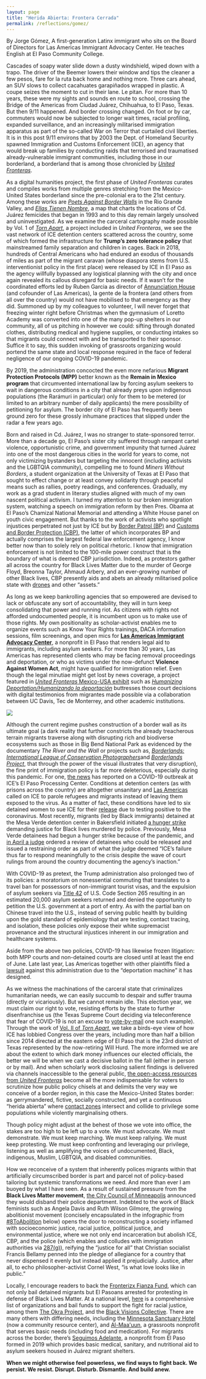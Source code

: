 ```yaml
---
layout: page
title: "Herida Abierta: Frontera Cerrada"
permalink: /reflections/gomez/
---
```


By Jorge Gómez, A first-generation Latinx immigrant who sits on the Board of Directors for Las Americas Immigrant Advocacy Center. He teaches English at El Paso Community College. 

Cascades of soapy water slide down a dusty windshield, wiped down with a trapo. The driver of the Beemer lowers their window and tips the cleaner a few pesos, fare for la ruta back home and nothing more. Three cars ahead, an SUV slows to collect cacahuates garapiñados wrapped in plastic. A coupe seizes the moment to cut in their lane. Le pitan. For more than 10 years, these were my sights and sounds en route to school, crossing the Bridge of the Americas from Ciudad Juárez, Chihuahua, to El Paso, Texas. But then 9/11 happened. And border crossing changed. On foot or by car, commuters would now be subjected to longer wait times, racial profiling, expanded surveillance, and an increasingly militarised immigration apparatus as part of the so-called War on Terror that curtailed civil liberties. It is in this post 9/11 environs that by 2003 the Dept. of Homeland Security spawned Immigration and Customs Enforcement (ICE), an agency that would break up families by conducting raids that terrorised and traumatised already-vulnerable immigrant communities, including those in our borderland, a borderland that is among those chronicled by [*United Fronteras*](https://unitedfronteras.github.io/).   

As a digital humanities project, the first phase of *United Fronteras* curates and compiles works from multiple genres stretching from the Mexico-United States borderland since the pre-colonial era to the 21st century. Among these works are [*Poets Against Border Walls*](https://unitedfronteras.github.io/ufexhibition_mexusa/united/obj090/) in the Rio Grande Valley, and [*Ellas Tienen Nombre*](https://unitedfronteras.github.io/ufexhibition_mexusa/united/obj044/), a map that charts the locations of Cd. Juárez femicides that began in 1993 and to this day remain largely unsolved and uninvestigated. As we examine the carceral cartography made possible by Vol. 1 of [*Torn Apart*](https://unitedfronteras.github.io/ufexhibition_mexusa/united/obj111/), a project included in *United Fronteras*, we see the vast network of ICE detention centers scattered across the country, some of which formed the infrastructure for **Trump’s zero tolerance policy** that mainstreamed family separation and children in cages. Back in 2018, hundreds of Central Americans who had endured an exodus of thousands of miles as part of the migrant caravan (whose diaspora stems from U.S. interventionist policy in the first place) were released by ICE in El Paso as the agency willfully bypassed any logistical planning with the city and once again revealed its callous disregard for basic needs. If it wasn’t for the coordinated efforts led by Ruben Garcia as director of [Annunciation House](https://annunciationhouse.org/) (and cofounder of Las Americas), la gente de la frontera (and others from all over the country) would not have mobilised to that emergency as they did. Summoned up by my colleagues to volunteer, I will never forget that freezing winter right before Christmas when the gymnasium of Loretto Academy was converted into one of the many pop-up shelters in our community, all of us pitching in however we could: sifting through donated clothes, distributing medical and hygiene supplies, or conducting intakes so that migrants could connect with and be transported to their sponsor. Suffice it to say, this sudden invoking of grassroots organizing would portend the same state and local response required in the face of federal negligence of our ongoing COVID-19 pandemic.

By 2019, the administration concocted the even more nefarious **Migrant Protection Protocols (MPP)** better known as the **Remain in Mexico program** that circumvented international law by forcing asylum seekers to wait in dangerous conditions in a city that already preys upon indigenous populations (the Rarámuri in particular) only for them to be metered (or limited to an arbitrary number of daily applicants) the mere possibility of petitioning for asylum. The border city of El Paso has frequently been ground zero for these grossly inhumane practices that slipped under the radar a few years ago. 

Born and raised in Cd. Juárez, I was no stranger to state-sponsored terror. More than a decade go, El Paso’s sister city suffered through rampant cartel violence, opportunistic crime, and government impunity that turned Juárez into one of the most dangerous cities in the world for years to come, not only victimizing bystanders but targeting the innocent (including activists and the LGBTQIA community), compelling me to found *Miners Without Borders*, a student organization at the University of Texas at El Paso that sought to effect change or at least convey solidarity through peaceful means such as rallies, poetry readings, and conferences. Gradually, my work as a grad student in literary studies aligned with much of my own nascent political activism. I turned my attention to our broken immigration system, watching a speech on immigration reform by then Pres. Obama at El Paso’s Chamizal National Memorial and attending a White House panel on youth civic engagement. But thanks to the work of activists who spotlight injustices perpetrated not just by ICE but by [Border Patrol (BP)](https://www.aclu.org/press-releases/aclu-border-rights-center-comment-border-patrol-killing-undocumented-woman) and [Customs and Border Protection (CBP)](https://www.aclu.org/news/immigrants-rights/a-secret-cbp-team-is-targeting-and-detaining-innocent-travelers-were-suing/), the latter of which incorporates BP and actually comprises the largest federal law enforcement agency, I know better now than to solely rely on political rhetoric. I know that immigration enforcement is not limited to the 100-mile power construct that is the boundary of what is deemed CBP jurisdiction. Indeed, as protestors gather all across the country for Black Lives Matter due to the murder of George Floyd, Breonna Taylor, Ahmaud Arbery, and an ever-growing number of other Black lives, CBP presently aids and abets an already militarised police state with [drones](https://gizmodo.com/customs-and-border-protection-flew-a-predator-surveilla-1843758034) and other “assets.”  

As long as we keep bankrolling agencies that so empowered are devised to lack or obfuscate any sort of accountability, they will in turn keep consolidating that power and running riot. As citizens with rights not afforded undocumented people, it is incumbent upon us to make use of those rights. My own positionality as scholar-activist enables me to organize events such as Know Your Rights trainings, DACA information sessions, film screenings, and open mics for [**Las Americas Immigrant Advocacy Center**](https://las-americas.org/), a nonprofit in El Paso that renders legal aid to immigrants, including asylum seekers. For more than 30 years, Las Americas has represented clients who may be facing removal proceedings and deportation, or who as victims under the now-defunct **Violence Against Women Act**, might have qualified for immigration relief. Even though the legal minutiae might get lost by news coverage, a project featured in [*United Fronteras* Mexico-USA exhibit](https://unitedfronteras.github.io/projects/) such as [*Humanizing Deportation/Humanizando la deportación*](https://unitedfronteras.github.io/ufexhibition_mexusa/united/obj059/) buttresses those court decisions with digital testimonios from migrantes made possible via a collaboration between UC Davis, Tec de Monterrey, and other academic institutions.

<a href="{{ '/img/ref1.jpg' | absolute_url }}">
  <img src="{{ '/img/ref1.jpg' | absolute_url }}"/>
</a>

Although the current regime pushes construction of a border wall as its ultimate goal (a dark reality that further constricts the already treacherous terrain migrants traverse along with disrupting rich and biodiverse ecosystems such as those in Big Bend National Park as evidenced by the documentary *The River and the Wall* or projects such as,  [*Borderlands: International League of Conservation Photographers*](https://unitedfronteras.github.io/ufexhibition_mexusa/united/obj020/)and [*Borderlands Project*](https://unitedfronteras.github.io/ufexhibition_mexusa/united/obj018/), that through the power of the visual illustrates that very disruption), the fine print of immigration policy is far more deleterious, especially during this pandemic. For one, [the news](https://kfoxtv.com/news/local/eight-detainees-at-el-paso-processing-center-in-ice-custody-test-positive-for-covid-19) has reported on a COVID-19 outbreak at ICE’s El Paso Processing Center. Conditions at detention centers (as with prisons across the country) are altogether unsanitary and [Las Americas](https://las-americas.org/) called on ICE to parole refugees and migrants instead of leaving them exposed to the virus. As a matter of fact, these conditions have led to six detained women to sue ICE for their [release](https://elpasomatters.org/2020/04/24/6-women-including-1-who-tested-positive-for-covid-19-sue-ice-to-be-released-from-el-paso-detention/) due to testing positive to the coronavirus. Most recently, migrants (led by Black immigrants) detained at the Mesa Verde detention center in Bakersfield initiated [a hunger strike](https://www.youtube.com/watch?v=QlQnjqDPkMw&feature=youtu.be) demanding justice for Black lives murdered by police. Previously, Mesa Verde detainees had begun a hunger strike because of the pandemic, and [in April a judge](https://www.aclusocal.org/en/press-releases/breaking-court-finds-likely-constitutional-violation-ices-detention-immigrants-two) ordered a review of detainees who could be released and issued a restraining order as part of what the judge deemed “ICE’s failure thus far to respond meaningfully to the crisis despite the wave of court rulings from around the country documenting the agency’s inaction.”  

With COVID-19 as pretext, the Trump administration also prolonged two of its policies: a moratorium on nonessential commuting that translates to a travel ban for possessors of non-immigrant tourist visas, and the expulsion of asylum seekers via [Title 42](https://www.cbp.gov/newsroom/stats/cbp-enforcement-statistics/title-8-and-title-42-statistics) of U.S. Code Section 265 resulting in an estimated 20,000 asylum seekers returned and denied the opportunity to petition the U.S. government at a port of entry. As with the partial ban on Chinese travel into the U.S., instead of serving public health by building upon the gold standard of epidemiology that are testing, contact tracing, and isolation, these policies only expose their white supremacist provenance and the structural injustices inherent in our immigration and healthcare systems.      

Aside from the above two policies, COVID-19 has likewise frozen litigation: both MPP courts and non-detained courts are closed until at least the end of June. Late last year, Las Americas together with other plaintiffs filed a [lawsuit](https://www.splcenter.org/seeking-justice/case-docket/las-americas-v-trump) against this administration due to the “deportation machine” it has designed. 

As we witness the machinations of the carceral state that criminalizes humanitarian needs, we can easily succumb to despair and suffer trauma (directly or vicariously). But we cannot remain idle. This election year, we must claim our right to vote, resisting efforts by the state to further disenfranchise us (the Texas Supreme Court deciding via teleconference that fear of COVID-19 is not an excuse to [vote-by-mail](https://www.texastribune.org/2020/05/27/texas-vote-by-mail-coronavirus/) one such example). Through the work of [Vol. II of *Torn Apart*](http://xpmethod.plaintext.in/torn-apart/volume/2/), we take a birds-eye view of how ICE has lobbied Congress over the years, including more than half a billion since 2014 directed at the eastern edge of El Paso that is the 23rd district of Texas represented by the now-retiring Will Hurd. The more informed we are about the extent to which dark money influences our elected officials, the better we will be when we cast a decisive ballot in the fall (either in person or by mail). And when scholarly work disclosing salient findings is delivered via channels inaccessible to the general public, [the open-access resources from *United Fronteras*](https://unitedfronteras.github.io/projects/) become all the more indispensable for voters to scrutinize how public policy chisels at and delimits the very way we conceive of a border region, in this case the Mexico-United States border: as gerrymandered, fictive, socially constructed, and yet a continuous “herida abierta” where [contact zones](https://www.jstor.org/stable/25595469?seq=1) intersect and collide to privilege some populations while violently marginalising others.           

Though policy might adjust at the behest of those we vote into office, the stakes are too high to be left up to a vote. We must advocate. We must demonstrate. We must keep marching. We must keep rallying. We must keep protesting. We must keep confronting and leveraging our privilege, listening as well as amplifying the voices of undocumented, Black, indigenous, Muslim, LGBTQIA, and disabled communities. 

How we reconceive of a system that inherently polices migrants within that artificially circumscribed border is part and parcel not of policy-based tailoring but systemic transformations we need. And more than ever I am buoyed by what I have seen. As a result of sustained pressure from the **Black Lives Matter movement**, [the City Council of Minneapolis](https://theappeal.org/minneapolis-city-council-members-announce-intent-to-disband-the-police-department-invest-in-proven-community-led-public-safety/) announced they would disband their police department. Indebted to the work of Black feminists such as Angela Davis and Ruth Wilson Gilmore, the growing abolitionist movement (concisely encapsulated in the infographic from [#8ToAbolition](https://www.8toabolition.com/) below) opens the door to reconstructing a society inflamed with socioeconomic justice, racial justice, political justice, and environmental justice, where we not only end incarceration but abolish ICE, CBP, and the police (which enables and colludes with immigration authorities via [287(g)](https://www.aclu.org/other/287g-agreements)), reifying the “justice for all” that Christian socialist Francis Bellamy penned into the pledge of allegiance for a country that never dispensed it evenly but instead applied it prejudicially. Justice, after all, to echo philosopher-activist Cornel West, “is what love looks like in public.”

Locally, I encourage readers to back the [Fronterizx Fianza Fund](https://www.fianzafund.org/home.html), which can not only bail detained migrants but El Pasoans arrested for protesting in defense of Black Lives Matter. At a national level, [here](https://nymag.com/strategist/article/where-to-donate-for-black-lives-matter.html#bail-funds) is a comprehensive list of organizations and bail funds to support the fight for racial justice, among them [The Okra Project](https://www.theokraproject.com/), and the [Black Visions Collective](https://www.blackvisionsmn.org/). There are many others with differing needs, including the [Minnesota Sanctuary Hotel](https://www.gofundme.com/f/sanctuaryhotel) (now a community resource center), and [Al-Maa'uun](https://www.launchgood.com/campaign/stand_with_minneapolis_we_cant_breathe#!/), a grassroots nonprofit that serves basic needs (including food and medication). For migrants across the border, there’s [Seguimos Adelante](https://www.seguimosadelante.org/), a nonprofit from El Paso formed in 2019 which provides basic medical, sanitary, and nutritional aid to asylum seekers housed in Juárez migrant shelters. 

**When we might otherwise feel powerless, we find ways to fight back. We persist. We resist. Disrupt. Disturb. Dismantle. And build anew.**


